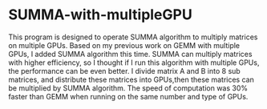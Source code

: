 # SUMMA-with-multipleGPU
This program is designed to operate SUMMA algorithm to multiply matrices on multiple GPUs.
Based on my previous work on GEMM with multiple GPUs, I added SUMMA algorithm this time.
SUMMA can multiply matrices with higher efficiency, so I thought if I run this algorithm with multiple GPUs, the performance can be even better. 
I divide matrix A and B into 8 sub matrices, and distribute these matrices into GPUs,then these matrices can be multiplied by SUMMA algorithm. 
The speed of computation was 30% faster than GEMM when running on the same number and type of GPUs.  
